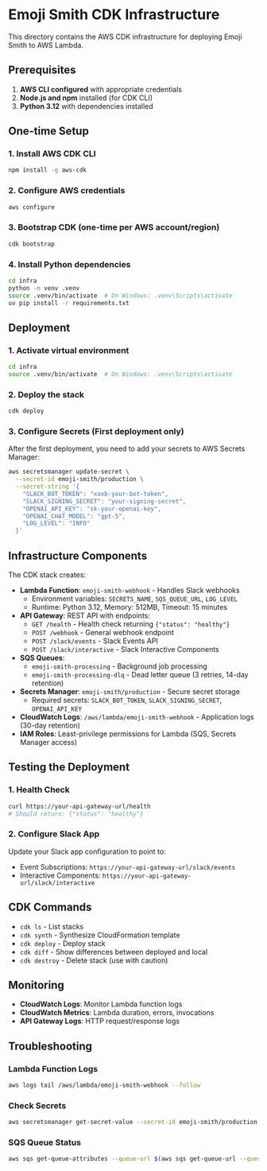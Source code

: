 # Emoji Smith CDK Infrastructure

This directory contains the AWS CDK infrastructure for deploying Emoji Smith to AWS Lambda.

## Prerequisites

1. **AWS CLI configured** with appropriate credentials
2. **Node.js and npm** installed (for CDK CLI)
3. **Python 3.12** with dependencies installed

## One-time Setup

### 1. Install AWS CDK CLI
```bash
npm install -g aws-cdk
```

### 2. Configure AWS credentials
```bash
aws configure
```

### 3. Bootstrap CDK (one-time per AWS account/region)
```bash
cdk bootstrap
```

### 4. Install Python dependencies
```bash
cd infra
python -m venv .venv
source .venv/bin/activate  # On Windows: .venv\Scripts\activate
uv pip install -r requirements.txt
```

## Deployment

### 1. Activate virtual environment
```bash
cd infra
source .venv/bin/activate  # On Windows: .venv\Scripts\activate
```

### 2. Deploy the stack
```bash
cdk deploy
```

### 3. Configure Secrets (First deployment only)
After the first deployment, you need to add your secrets to AWS Secrets Manager:

```bash
aws secretsmanager update-secret \
  --secret-id emoji-smith/production \
  --secret-string '{
    "SLACK_BOT_TOKEN": "xoxb-your-bot-token",
    "SLACK_SIGNING_SECRET": "your-signing-secret",
    "OPENAI_API_KEY": "sk-your-openai-key",
    "OPENAI_CHAT_MODEL": "gpt-5",
    "LOG_LEVEL": "INFO"
  }'
```

## Infrastructure Components

The CDK stack creates:

- **Lambda Function**: `emoji-smith-webhook` - Handles Slack webhooks
  - Environment variables: `SECRETS_NAME`, `SQS_QUEUE_URL`, `LOG_LEVEL`
  - Runtime: Python 3.12, Memory: 512MB, Timeout: 15 minutes
- **API Gateway**: REST API with endpoints:
  - `GET /health` - Health check returning `{"status": "healthy"}`
  - `POST /webhook` - General webhook endpoint
  - `POST /slack/events` - Slack Events API
  - `POST /slack/interactive` - Slack Interactive Components
- **SQS Queues**:
  - `emoji-smith-processing` - Background job processing
  - `emoji-smith-processing-dlq` - Dead letter queue (3 retries, 14-day retention)
- **Secrets Manager**: `emoji-smith/production` - Secure secret storage
  - Required secrets: `SLACK_BOT_TOKEN`, `SLACK_SIGNING_SECRET`, `OPENAI_API_KEY`
- **CloudWatch Logs**: `/aws/lambda/emoji-smith-webhook` - Application logs (30-day retention)
- **IAM Roles**: Least-privilege permissions for Lambda (SQS, Secrets Manager access)

## Testing the Deployment

### 1. Health Check
```bash
curl https://your-api-gateway-url/health
# Should return: {"status": "healthy"}
```

### 2. Configure Slack App
Update your Slack app configuration to point to:
- Event Subscriptions: `https://your-api-gateway-url/slack/events`
- Interactive Components: `https://your-api-gateway-url/slack/interactive`

## CDK Commands

- `cdk ls` - List stacks
- `cdk synth` - Synthesize CloudFormation template
- `cdk deploy` - Deploy stack
- `cdk diff` - Show differences between deployed and local
- `cdk destroy` - Delete stack (use with caution)

## Monitoring

- **CloudWatch Logs**: Monitor Lambda function logs
- **CloudWatch Metrics**: Lambda duration, errors, invocations
- **API Gateway Logs**: HTTP request/response logs

## Troubleshooting

### Lambda Function Logs
```bash
aws logs tail /aws/lambda/emoji-smith-webhook --follow
```

### Check Secrets
```bash
aws secretsmanager get-secret-value --secret-id emoji-smith/production
```

### SQS Queue Status
```bash
aws sqs get-queue-attributes --queue-url $(aws sqs get-queue-url --queue-name emoji-smith-processing --query QueueUrl --output text) --attribute-names All
```

